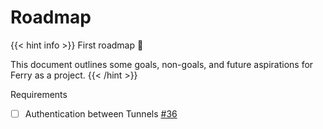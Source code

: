 # Roadmap

{{< hint info >}}
First roadmap 🎉

This document outlines some goals, non-goals, and future aspirations for Ferry as a project.
{{< /hint >}}

Requirements

- [ ] Authentication between Tunnels [#36](https://github.com/ferryproxy/ferry/issues/36)
